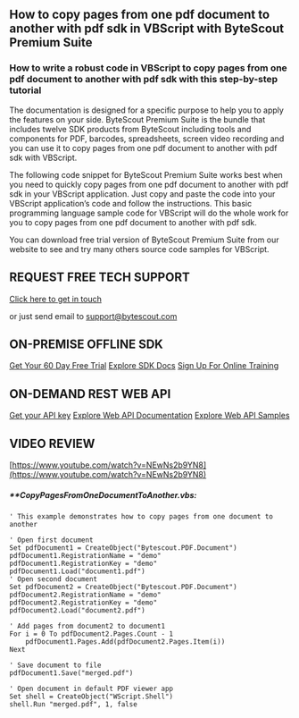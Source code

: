 ## How to copy pages from one pdf document to another with pdf sdk in VBScript with ByteScout Premium Suite

### How to write a robust code in VBScript to copy pages from one pdf document to another with pdf sdk with this step-by-step tutorial

The documentation is designed for a specific purpose to help you to apply the features on your side. ByteScout Premium Suite is the bundle that includes twelve SDK products from ByteScout including tools and components for PDF, barcodes, spreadsheets, screen video recording and you can use it to copy pages from one pdf document to another with pdf sdk with VBScript.

The following code snippet for ByteScout Premium Suite works best when you need to quickly copy pages from one pdf document to another with pdf sdk in your VBScript application. Just copy and paste the code into your VBScript application’s code and follow the instructions. This basic programming language sample code for VBScript will do the whole work for you to copy pages from one pdf document to another with pdf sdk.

You can download free trial version of ByteScout Premium Suite from our website to see and try many others source code samples for VBScript.

## REQUEST FREE TECH SUPPORT

[Click here to get in touch](https://bytescout.zendesk.com/hc/en-us/requests/new?subject=ByteScout%20Premium%20Suite%20Question)

or just send email to [support@bytescout.com](mailto:support@bytescout.com?subject=ByteScout%20Premium%20Suite%20Question) 

## ON-PREMISE OFFLINE SDK 

[Get Your 60 Day Free Trial](https://bytescout.com/download/web-installer?utm_source=github-readme)
[Explore SDK Docs](https://bytescout.com/documentation/index.html?utm_source=github-readme)
[Sign Up For Online Training](https://academy.bytescout.com/)


## ON-DEMAND REST WEB API

[Get your API key](https://pdf.co/documentation/api?utm_source=github-readme)
[Explore Web API Documentation](https://pdf.co/documentation/api?utm_source=github-readme)
[Explore Web API Samples](https://github.com/bytescout/ByteScout-SDK-SourceCode/tree/master/PDF.co%20Web%20API)

## VIDEO REVIEW

[https://www.youtube.com/watch?v=NEwNs2b9YN8](https://www.youtube.com/watch?v=NEwNs2b9YN8)




<!-- code block begin -->

##### ****CopyPagesFromOneDocumentToAnother.vbs:**
    
```
' This example demonstrates how to copy pages from one document to another

' Open first document
Set pdfDocument1 = CreateObject("Bytescout.PDF.Document")
pdfDocument1.RegistrationName = "demo"
pdfDocument1.RegistrationKey = "demo"
pdfDocument1.Load("document1.pdf")
' Open second document
Set pdfDocument2 = CreateObject("Bytescout.PDF.Document")
pdfDocument2.RegistrationName = "demo"
pdfDocument2.RegistrationKey = "demo"
pdfDocument2.Load("document2.pdf")

' Add pages from document2 to document1
For i = 0 To pdfDocument2.Pages.Count - 1
    pdfDocument1.Pages.Add(pdfDocument2.Pages.Item(i))
Next

' Save document to file
pdfDocument1.Save("merged.pdf")

' Open document in default PDF viewer app
Set shell = CreateObject("WScript.Shell")
shell.Run "merged.pdf", 1, false

```

<!-- code block end -->